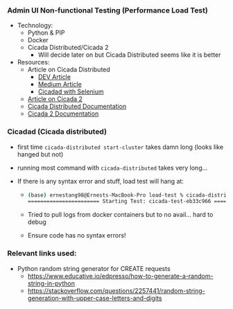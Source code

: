 ### Admin UI Non-functional Testing (Performance Load Test)

- Technology:
  - Python & PIP
  - Docker
  - Cicada Distributed/Cicada 2
    - Will decide later on but Cicada Distributed seems like it is better
- Resources:
  - Article on Cicada Distributed
    - [DEV Article](https://dev.to/herzo175/writing-the-cicada-distributed-testing-framework-4p8)
    - [Medium Article](https://medium.com/geekculture/cicada-distributed-major-improvements-27c9ddd092b9)
    - [Cicadad with Selenium](https://faun.pub/selenium-load-tests-with-cicada-distributed-8392250a15c9)
  - [Article on Cicada 2](https://jeremyaherzog.medium.com/cicada-an-integration-testing-framework-for-docker-and-kubernetes-7eee5624cc55)
  - [Cicada Distributed Documentation](https://cicadatesting.github.io/cicada-distributed-docs/)
  - [Cicada 2 Documentation](https://cicadatesting.github.io/cicada-2/)



### Cicadad (Cicada distributed)

- first time `cicada-distributed start-cluster` takes damn long (looks like hanged but not)

- running most command with `cicada-distributed` takes very long...

- If there is any syntax error and stuff, load test will hang at:

  - ```bash
    (base) ernestang98@Ernests-MacBook-Pro load-test % cicada-distributed run
    ======================= Starting Test: cicada-test-eb33c966 =======================
    ```

  - Tried to pull logs from docker containers but to no avail... hard to debug

  - Ensure code has no syntax errors!



### Relevant links used:

- Python random string generator for CREATE requests
  - https://www.educative.io/edpresso/how-to-generate-a-random-string-in-python
  - https://stackoverflow.com/questions/2257441/random-string-generation-with-upper-case-letters-and-digits
